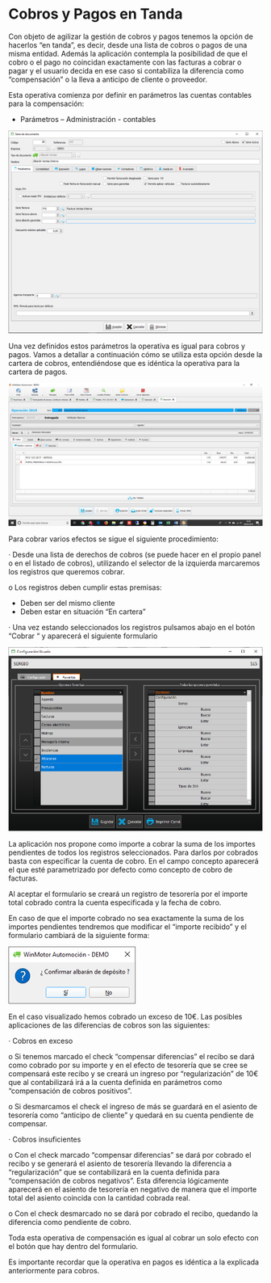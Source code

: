 # Cobros y Pagos en Tanda

Con objeto de agilizar la gestión de cobros y pagos tenemos la opción de hacerlos “en tanda”, es decir, desde una lista de cobros o pagos de una misma entidad. Además la aplicación contempla la posibilidad de que el cobro o el pago no coincidan exactamente con las facturas a cobrar o pagar y el usuario decida en ese caso si contabiliza la diferencia como “compensación” o la lleva a anticipo de cliente o proveedor.

Esta operativa comienza por definir en parámetros las cuentas contables para la compensación:

* Parámetros – Administración - contables

![](../../../../.gitbook/assets/image%20%28390%29.png)

Una vez definidos estos parámetros la operativa es igual para cobros y pagos. Vamos a detallar a continuación cómo se utiliza esta opción desde la cartera de cobros, entendiéndose que es idéntica la operativa para la cartera de pagos.

![](../../../../.gitbook/assets/image%20%28143%29.png)

Para cobrar varios efectos se sigue el siguiente procedimiento:

·         Desde una lista de derechos de cobros \(se puede hacer en el propio panel o en el listado de cobros\), utilizando el selector de la izquierda marcaremos los registros que queremos cobrar.

o    Los registros deben cumplir estas premisas:

* Deben ser del mismo cliente
* Deben estar en situación “En cartera”

·         Una vez estando seleccionados los registros pulsamos abajo en el botón “Cobrar “ y aparecerá el siguiente formulario

![](../../../../.gitbook/assets/image%20%28246%29.png)

La aplicación nos propone como importe a cobrar la suma de los importes pendientes de todos los registros seleccionados. Para darlos por cobrados basta con especificar la cuenta de cobro. En el campo concepto aparecerá el que esté parametrizado por defecto como concepto de cobro de facturas.

Al aceptar el formulario se creará un registro de tesorería por el importe total cobrado contra la cuenta especificada y la fecha de cobro.

En caso de que el importe cobrado no sea exactamente la suma de los importes pendientes tendremos que modificar el “importe recibido” y el formulario cambiará de la siguiente forma:

![](../../../../.gitbook/assets/image%20%28219%29.png)

En el caso visualizado hemos cobrado un exceso de 10€. Las posibles aplicaciones de las diferencias de cobros son las siguientes:

·         Cobros en exceso

o    Si tenemos marcado el check “compensar diferencias” el recibo se dará como cobrado por su importe y en el efecto de tesorería que se cree se compensará este recibo y se creará un ingreso por “regularización” de 10€ que al contabilizará irá a la cuenta definida en parámetros como “compensación de cobros positivos”.

o    Si desmarcamos el check el ingreso de más se guardará en el asiento de tesorería como “anticipo de cliente” y quedará en su cuenta pendiente de compensar.

·         Cobros insuficientes

o    Con el check marcado “compensar diferencias” se dará por cobrado el recibo y se generará el asiento de tesorería llevando la diferencia a “regularización” que se contabilizará en la cuenta definida para “compensación de cobros negativos”. Esta diferencia lógicamente aparecerá en el asiento de tesorería en negativo de manera que el importe total del asiento coincida con la cantidad cobrada real.

o    Con el check desmarcado no se dará por cobrado el recibo, quedando la diferencia como pendiente de cobro.

Toda esta operativa de compensación es igual al cobrar un solo efecto con el botón que hay dentro del formulario.

Es importante recordar que la operativa en pagos es idéntica a la explicada anteriormente para cobros.

